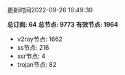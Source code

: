 更新时间2022-09-26 16:49:30

**总订阅: 64**
**总节点: 9773**
**有效节点: 1964**
- v2ray节点: 1662
- ss节点: 216
- ssr节点: 4
- trojan节点: 82
